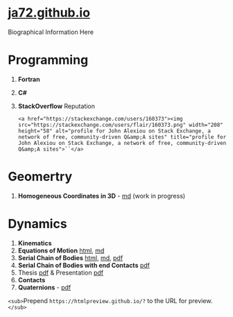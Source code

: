 # [ja72.github.io](https://ja72.github.io/)

Biographical Information Here

# Programming

1. **Fortran**
2. **C#**
3. **StackOverflow** Reputation

   `<a href="https://stackexchange.com/users/160373"><img src="https://stackexchange.com/users/flair/160373.png" width="208" height="58" alt="profile for John Alexiou on Stack Exchange, a network of free, community-driven Q&amp;A sites" title="profile for John Alexiou on Stack Exchange, a network of free, community-driven Q&amp;A sites">``</a>`

# Geomertry

1. **Homogeneous Coordinates in 3D** - [md](Points%20Planes%20and%20Lines.md) (work in progress)

# Dynamics

1. **Kinematics**
2. **Equations of Motion** [html](https://htmlpreview.github.io/?https://github.com/ja72/ja72.github.io/blob/master/Rigid%20Body%20Dynamics.html), [md](Rigid%20Body%20Dynamics.md)
3. **Serial Chain of Bodies** [html](https://htmlpreview.github.io/?https://github.com/ja72/ja72.github.io/blob/master/Serial%20Chain%20Dynamics.md), [md](Serial%20Chain%20Dynamics.md), [pdf](Serial%20Chain%20Dynamics.pdf)
4. **Serial Chain of Bodies with end Contacts**
   [pdf](linear_chain_impulse_5.pdf)
5. Thesis [pdf](AlexiouThesis.pdf) & Presentation [pdf](AlexiouThesisPresentation.pdf)
6. **Contacts**
7. **Quaternions** - [pdf](quaternions.pdf)

`<sub>`Prepend `https://htmlpreview.github.io/?` to the URL for preview.`</sub>`

